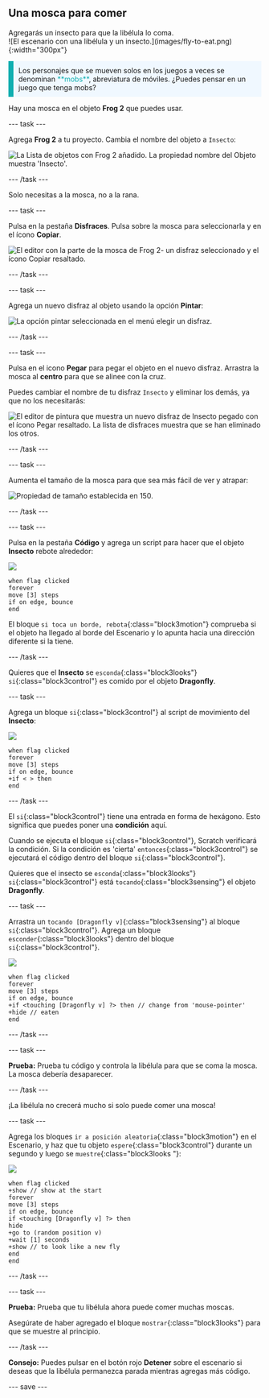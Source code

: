 ## Una mosca para comer

<div style="display: flex; flex-wrap: wrap">
<div style="flex-basis: 200px; flex-grow: 1; margin-right: 15px;">
Agregarás un insecto para que la libélula lo coma. 
</div>
<div>
![El escenario con una libélula y un insecto.](images/fly-to-eat.png){:width="300px"}
</div>
</div>

<p style="border-left: solid; border-width:10px; border-color: #0faeb0; background-color: aliceblue; padding: 10px;">
Los personajes que se mueven solos en los juegos a veces se denominan <span style="color: #0faeb0">**mobs**</span>, abreviatura de móviles. ¿Puedes pensar en un juego que tenga mobs?</p>

Hay una mosca en el objeto **Frog 2** que puedes usar.

--- task ---

Agrega **Frog 2** a tu proyecto. Cambia el nombre del objeto a `Insecto`:

![La Lista de objetos con Frog 2 añadido. La propiedad nombre del Objeto muestra 'Insecto'.](images/fly-sprite.png)


--- /task ---

Solo necesitas a la mosca, no a la rana.

--- task ---

Pulsa en la pestaña **Disfraces**. Pulsa sobre la mosca para seleccionarla y en el ícono **Copiar**.

![El editor con la parte de la mosca de Frog 2- un disfraz seleccionado y el ícono Copiar resaltado.](images/copy-fly.png)

--- /task ---

--- task ---

Agrega un nuevo disfraz al objeto usando la opción **Pintar**:

![La opción pintar seleccionada en el menú elegir un disfraz.](images/paint-sprite.png)

--- /task ---

--- task ---

Pulsa en el icono **Pegar** para pegar el objeto en el nuevo disfraz. Arrastra la mosca al **centro** para que se alinee con la cruz.

Puedes cambiar el nombre de tu disfraz `Insecto` y eliminar los demás, ya que no los necesitarás:

![El editor de pintura que muestra un nuevo disfraz de Insecto pegado con el ícono Pegar resaltado. La lista de disfraces muestra que se han eliminado los otros.](images/fly-costume.png)

--- /task ---

--- task ---

Aumenta el tamaño de la mosca para que sea más fácil de ver y atrapar:

![Propiedad de tamaño establecida en 150.](images/fly-size.png)

--- /task ---

--- task ---

Pulsa en la pestaña **Código** y agrega un script para hacer que el objeto **Insecto** rebote alrededor:

![](images/fly-icon.png)

```blocks3
when flag clicked
forever
move [3] steps
if on edge, bounce
end
```

El bloque `si toca un borde, rebota`{:class="block3motion"} comprueba si el objeto ha llegado al borde del Escenario y lo apunta hacia una dirección diferente si la tiene.

--- /task ---

Quieres que el **Insecto** se `esconda`{:class="block3looks"} `si`{:class="block3control"} es comido por el objeto **Dragonfly**.

--- task ---

Agrega un bloque `si`{:class="block3control"} al script de movimiento del **Insecto**:

![](images/fly-icon.png)

```blocks3
when flag clicked
forever
move [3] steps
if on edge, bounce
+if < > then 
end
```
--- /task ---

El `si`{:class="block3control"} tiene una entrada en forma de hexágono. Esto significa que puedes poner una **condición** aquí.

Cuando se ejecuta el bloque `si`{:class="block3control"}, Scratch verificará la condición. Si la condición es 'cierta' `entonces`{:class="block3control"} se ejecutará el código dentro del bloque `si`{:class="block3control"}.

Quieres que el insecto se `esconda`{:class="block3looks"} `si`{:class="block3control"} está `tocando`{:class="block3sensing"} el objeto **Dragonfly**.

--- task ---

Arrastra un `tocando [Dragonfly v]`{:class="block3sensing"} al bloque `si`{:class="block3control"}. Agrega un bloque `esconder`{:class="block3looks"} dentro del bloque `si`{:class="block3control"}.

![](images/fly-icon.png)

```blocks3
when flag clicked
forever
move [3] steps
if on edge, bounce
+if <touching [Dragonfly v] ?> then // change from 'mouse-pointer'
+hide // eaten
end
```

--- /task ---

--- task ---

**Prueba:** Prueba tu código y controla la libélula para que se coma la mosca. La mosca debería desaparecer.

--- /task ---

¡La libélula no crecerá mucho si solo puede comer una mosca!

--- task ---

Agrega los bloques `ir a posición aleatoria`{:class="block3motion"} en el Escenario, y haz que tu objeto `espere`{:class="block3control"} durante un segundo y luego se `muestre`{:class="block3looks "}:

![](images/fly-icon.png)

```blocks3
when flag clicked
+show // show at the start
forever
move [3] steps
if on edge, bounce
if <touching [Dragonfly v] ?> then
hide
+go to (random position v)
+wait [1] seconds
+show // to look like a new fly
end
end
```

--- /task ---

--- task ---

**Prueba:** Prueba que tu libélula ahora puede comer muchas moscas.

Asegúrate de haber agregado el bloque `mostrar`{:class="block3looks"} para que se muestre al principio.

--- /task ---

**Consejo:** Puedes pulsar en el botón rojo **Detener** sobre el escenario si deseas que la libélula permanezca parada mientras agregas más código.

--- save ---
